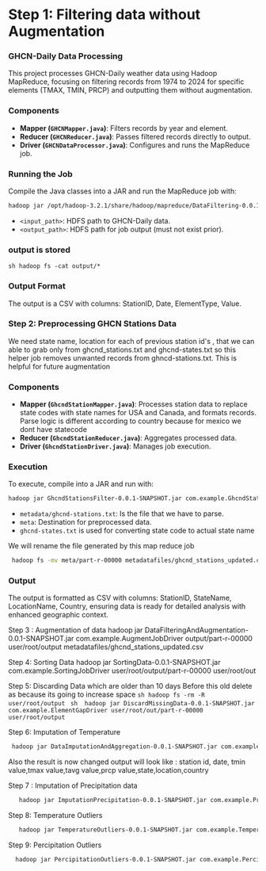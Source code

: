 # Step 1: Filtering data without Augmentation

### GHCN-Daily Data Processing

This project processes GHCN-Daily weather data using Hadoop MapReduce, focusing on filtering records from 1974 to 2024 for specific elements (TMAX, TMIN, PRCP) and outputting them without augmentation.

### Components

- **Mapper (`GHCNMapper.java`)**: Filters records by year and element.
- **Reducer (`GHCNReducer.java`)**: Passes filtered records directly to output.
- **Driver (`GHCNDataProcessor.java`)**: Configures and runs the MapReduce job.

### Running the Job

Compile the Java classes into a JAR and run the MapReduce job with:

```sh
hadoop jar /opt/hadoop-3.2.1/share/hadoop/mapreduce/DataFiltering-0.0.1-SNAPSHOT.jar com.example.GHCNDataProcessor user/root/input/weather output/
```

- `<input_path>`: HDFS path to GHCN-Daily data.
- `<output_path>`: HDFS path for job output (must not exist prior).

### output is stored

`sh hadoop fs -cat output/*`

### Output Format

The output is a CSV with columns: StationID, Date, ElementType, Value.

### Step 2: Preprocessing GHCN Stations Data

We need state name, location for each of previous station id's , that we can able to grab only from ghcnd_stations.txt and ghcnd-states.txt so this helper job removes unwanted records from ghncd-stations.txt. This is helpful for future augmentation

### Components

- **Mapper (`GhcndStationMapper.java`)**: Processes station data to replace state codes with state names for USA and Canada, and formats records. Parse logic is different according to country because for mexico we dont have statecode
- **Reducer (`GhcndStationReducer.java`)**: Aggregates processed data.
- **Driver (`GhcndStationDriver.java`)**: Manages job execution.

### Execution

To execute, compile into a JAR and run with:

```sh
hadoop jar GhcndStationsFilter-0.0.1-SNAPSHOT.jar com.example.GhcndStationDriver metadatafiles/ghcnd-stations.txt meta metadatafiles/ghcnd-states.txt
```

- `metadata/ghcnd-stations.txt`: Is the file that we have to parse.
- `meta`: Destination for preprocessed data.
- `ghcnd-states.txt` is used for converting state code to actual state name

We will rename the file generated by this map reduce job

```sh
 hadoop fs -mv meta/part-r-00000 metadatafiles/ghcnd_stations_updated.csv
```

### Output

The output is formatted as CSV with columns: StationID, StateName, LocationName, Country, ensuring data is ready for detailed analysis with enhanced geographic context.

Step 3 : Augmentation of data
hadoop jar DataFilteringAndAugmentation-0.0.1-SNAPSHOT.jar com.example.AugmentJobDriver output/part-r-00000 user/root/output metadatafiles/ghcnd_stations_updated.csv

Step 4: Sorting Data
hadoop jar SortingData-0.0.1-SNAPSHOT.jar com.example.SortingJobDriver user/root/output/part-r-00000 user/root/out

Step 5: Discarding Data which are older than 10 days
  Before this old delete as because its going to increase space 
  ```sh hadoop fs -rm -R user/root/output ```
```sh  hadoop jar DiscardMissingData-0.0.1-SNAPSHOT.jar com.example.ElementGapDriver user/root/out/part-r-00000 user/root/output ```

Step 6: Imputation of Temperature

```sh 
 hadoop jar DataImputationAndAggregation-0.0.1-SNAPSHOT.jar com.example.TemperatureDataProcessingDriver user/root/output/part-r-00000 user/root/output2
```
Also the result is now changed output will look like : station id, date, tmin value,tmax value,tavg value,prcp value,state,location,country


Step 7 : Imputation of Precipitation data
```sh 
   hadoop jar ImputationPrecipitation-0.0.1-SNAPSHOT.jar com.example.PrecipitationDriver user/root/output2/part-r-00000 user/root/output3
```

Step 8: Temperature Outliers
```sh
   hadoop jar TemperatureOutliers-0.0.1-SNAPSHOT.jar com.example.TemperatureOutlierDriver user/root/output3/part-r-00000 user/root/output4
```

Step 9: Percipitation Outliers
``` sh
  hadoop jar PercipitationOutliers-0.0.1-SNAPSHOT.jar com.example.PercipitationOutlierDriver user/root/output5/part-r-00000 user/root/output6
```
